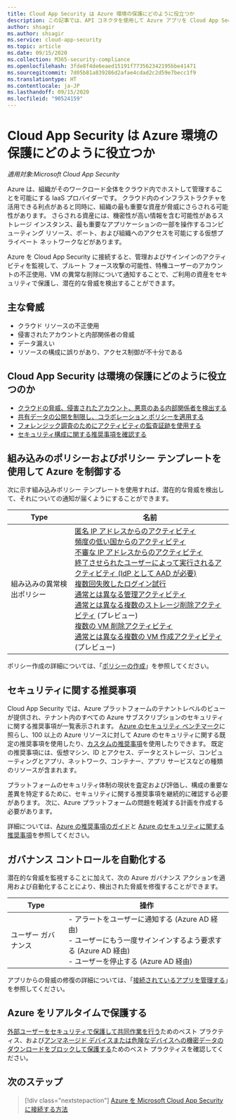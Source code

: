 ```yaml
---
title: Cloud App Security は Azure 環境の保護にどのように役立つか
description: この記事では、API コネクタを使用して Azure アプリを Cloud App Security に接続することで使用状況を可視化して制御することの利点について説明します。
author: shsagir
ms.author: shsagir
ms.service: cloud-app-security
ms.topic: article
ms.date: 09/15/2020
ms.collection: M365-security-compliance
ms.openlocfilehash: 3fde8f4de6eaed15191f773562342195bbe41471
ms.sourcegitcommit: 7d05b81a839286d2afae4cdad2c2d59e7becc1f9
ms.translationtype: HT
ms.contentlocale: ja-JP
ms.lasthandoff: 09/15/2020
ms.locfileid: "90524159"
---
```

# <a name="how-cloud-app-security-helps-protect-your-azure-environment"></a>Cloud App Security は Azure 環境の保護にどのように役立つか

*適用対象:Microsoft Cloud App Security*

Azure は、組織がそのワークロード全体をクラウド内でホストして管理することを可能にする IaaS プロバイダーです。 クラウド内のインフラストラクチャを活用できる利点があると同時に、組織の最も重要な資産が脅威にさらされる可能性があります。 さらされる資産には、機密性が高い情報を含む可能性があるストレージ インスタンス、最も重要なアプリケーションの一部を操作するコンピューティング リソース、ポート、および組織へのアクセスを可能にする仮想プライベート ネットワークなどがあります。

Azure を Cloud App Security に接続すると、管理およびサインインのアクティビティを監視して、ブルート フォース攻撃の可能性、特権ユーザーのアカウントの不正使用、VM の異常な削除について通知することで、ご利用の資産をセキュリティで保護し、潜在的な脅威を検出することができます。

## <a name="main-threats"></a>主な脅威

- クラウド リソースの不正使用
- 侵害されたアカウントと内部関係者の脅威
- データ漏えい
- リソースの構成に誤りがあり、アクセス制御が不十分である

## <a name="how-cloud-app-security-helps-to-protect-your-environment"></a>Cloud App Security は環境の保護にどのように役立つのか

- [クラウドの脅威、侵害されたアカウント、悪意のある内部関係者を検出する](best-practices.md#detect-cloud-threats-compromised-accounts-malicious-insiders-and-ransomware)
- [共有データの公開を制限し、コラボレーション ポリシーを適用する](best-practices.md#limit-exposure-of-shared-data-and-enforce-collaboration-policies)
- [フォレンジック調査のためにアクティビティの監査証跡を使用する](best-practices.md#use-the-audit-trail-of-activities-for-forensic-investigations)
- [セキュリティ構成に関する推奨事項を確認する](security-config-azure.md)

## <a name="control-azure-with-built-in-policies-and-policy-templates"></a>組み込みのポリシーおよびポリシー テンプレートを使用して Azure を制御する

次に示す組み込みポリシー テンプレートを使用すれば、潜在的な脅威を検出して、それについての通知が届くようにすることができます。

| Type | 名前 |
| ---- | ---- |
| 組み込みの異常検出ポリシー | [匿名 IP アドレスからのアクティビティ](anomaly-detection-policy.md#activity-from-anonymous-ip-addresses)<br />[頻度の低い国からのアクティビティ](anomaly-detection-policy.md#activity-from-infrequent-country)<br />[不審な IP アドレスからのアクティビティ](anomaly-detection-policy.md#activity-from-suspicious-ip-addresses)<br />[終了させられたユーザーによって実行されるアクティビティ (IdP として AAD が必要)](anomaly-detection-policy.md#activity-performed-by-terminated-user)<br />[複数回失敗したログイン試行](anomaly-detection-policy.md#multiple-failed-login-attempts)<br />[通常とは異なる管理アクティビティ](anomaly-detection-policy.md#unusual-activities-by-user)<br />[通常とは異なる複数のストレージ削除アクティビティ](anomaly-detection-policy.md#unusual-activities-by-user) (プレビュー)<br />[複数の VM 削除アクティビティ](anomaly-detection-policy.md#multiple-delete-vm-activities)<br />[通常とは異なる複数の VM 作成アクティビティ](anomaly-detection-policy.md#unusual-activities-by-user) (プレビュー) |

ポリシー作成の詳細については、「[ポリシーの作成](control-cloud-apps-with-policies.md#create-a-policy)」を参照してください。

## <a name="security-recommendations"></a>セキュリティに関する推奨事項

Cloud App Security では、Azure プラットフォームのテナントレベルのビューが提供され、テナント内のすべての Azure サブスクリプションのセキュリティに関する推奨事項が一覧表示されます。 [Azure のセキュリティ ベンチマーク](/azure/security/benchmarks/introduction)に照らし、100 以上の Azure リソースに対して Azure のセキュリティに関する既定の推奨事項を使用したり、[カスタムの推奨事項](/azure/security-center/custom-security-policies)を使用したりできます。 既定の推奨事項には、仮想マシン、ID とアクセス、データとストレージ、コンピューティングとアプリ、ネットワーク、コンテナー、アプリ サービスなどの種類のリソースが含まれます。

プラットフォームのセキュリティ体制の現状を査定および評価し、構成の重要な差異を特定するために、セキュリティに関する推奨事項を継続的に確認する必要があります。 次に、Azure プラットフォームの問題を軽減する計画を作成する必要があります。

詳細については、[Azure の推奨事項のガイド](/azure/security-center/recommendations-reference)と [Azure のセキュリティに関する推奨事項](security-config-azure.md)を参照してください。

## <a name="automate-governance-controls"></a>ガバナンス コントロールを自動化する

潜在的な脅威を監視することに加えて、次の Azure ガバナンス アクションを適用および自動化することにより、検出された脅威を修復することができます。

| Type | 操作 |
| ---- | ---- |
| ユーザー ガバナンス | - アラートをユーザーに通知する (Azure AD 経由)<br />- ユーザーにもう一度サインインするよう要求する (Azure AD 経由)<br />- ユーザーを停止する (Azure AD 経由) |

アプリからの脅威の修復の詳細については、「[接続されているアプリを管理する](governance-actions.md)」を参照してください。

## <a name="protect-azure-in-real-time"></a>Azure をリアルタイムで保護する

[外部ユーザーをセキュリティで保護して共同作業を行う](best-practices.md#secure-collaboration-with-external-users-by-enforcing-real-time-session-controls)ためのベスト プラクティス、および[アンマネージド デバイスまたは危険なデバイスへの機密データのダウンロードをブロックして保護する](best-practices.md#block-and-protect-download-of-sensitive-data-to-unmanaged-or-risky-devices)ためのベスト プラクティスを確認してください。

## <a name="next-steps"></a>次のステップ

> [!div class="nextstepaction"]
> [Azure を Microsoft Cloud App Security に接続する方法](connect-azure-to-microsoft-cloud-app-security.md)

